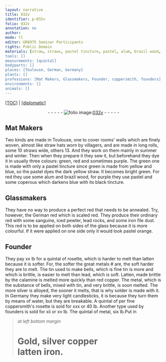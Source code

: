 ```yaml
---
layout: narrative
title: 032v
identifier: p-032v
folio: 032v
annotation: no
author:
mode: tl
editor: GR8975 Seminar Participants
rights: Public Domain
materials: [straw, straws, pastel tincture, pastel, alum, brazil wood, coperous, German red, sanguine, iced pewter, lead rocks, iron file dust, glass, rosette, latten, great metals, tin used to make bells, fine tin, lead, which is soft, Latten, made brittle by the calamine, calamine, red copper, metal, which is the substance of bells, tin, silver, solder, water, fine coppersmith's rosette, metal, Gold, copper, iron]
tools: []
measurements: [quintal]
bodyparts: []
places: [Toulouse, German, Germany]
plants: []
professions: [Mat Makers, Glassmakers, Founder, coppersmith, founders]
environments: []
animals: []
---
```


<p><a href="{{ site.baseurl }}/translation/">[TOC]</a> | <a href="{{ site.baseurl }}/texts/p-032v_tc/">[diplomatic]</a></p><div class="folio" align="center">- - - - - <a href="http://gallica.bnf.fr/ark:/12148/btv1b10500001g/f70.image" target="_blank"><img src="https://cu-mkp.github.io/2017-workshop-edition/assets/photo-icon.png" alt="folio image: " style="display:inline-block; margin-bottom:-3px;"/>032v</a> - - - - - </div>  
  

## <span class="pro">Mat Makers</span>

 
Two kinds are made in <span class="pl">Toulouse</span>, one to cover rooms' walls which are finely woven, almost like <span class="m">straw</span> hats worn by villagers, and are made in long rolls, some 10 <span class="m">straws</span> wide, others 13. And they work on them mainly in summer and winter. Then when they prepare it they sew it, but beforehand they dye it in usually three colours: green, red and sometimes purple. The green one is made with only a <span class="m">pastel tincture</span> since green is made from yellow and blue, so the <span class="m">pastel</span> dyes the dark yellow <span class="m">straw</span>. It becomes bright green. For red they use some <span class="m">alum</span> and <span class="m">brazil wood</span>, for purple they use <span class="m">pastel</span> and some <span class="m">coperous</span> which darkens blue with its black tincture.
 
 
  

## <span class="pro">Glassmakers</span>

 
They have no way to produce a perfect red that needs to be annealed. Try, however, the <span class="m"><span class="pl">German</span> red</span> which is scaled red. They produce their ordinary red with some <span class="m">sanguine</span>, <span class="m">iced pewter</span>, <span class="m">lead rocks</span>, and some <span class="m">iron file dust</span>. This red is to be applied on both sides of the <span class="m">glass</span> because it is more colourful. If it were applied on one side only it would look pastel orange.
 
 
  

## <span class="pro">Founder</span>

 
They pay xx <span class="cn">lb</span> for a <span class="ms">quintal</span> of <span class="m">rosette</span>, which is harder to melt than <span class="m">latten</span> because it is softer. For, the softer the <span class="m"><span class="add">great</span> metals</span> <span class="add">#</span> are, the <span class="del">soft</span> harder they are to melt. The <span class="m">tin used to make bells</span>, which is <span class="m">fine tin</span> <span class="del">is more</span> and which is brittle, is easier to melt than <span class="m">lead, which is soft</span>. <span class="m">Latten, made brittle by the <span class="m">calamine</span></span> is melted more quickly than <span class="m">red copper</span>. The <span class="m">metal, which is the substance of bells</span>, mixed with <span class="m">tin</span>, and very brittle, is soon melted. The more <span class="m">silver</span> is alloyed, the sooner it melts, that is why <span class="m">solder</span> is made with it. In <span class="pl">Germany</span> they make very light candlesticks, it is because they turn them by means of <span class="m">water</span>, but they are breakable. A <span class="ms">quintal</span> of <span class="del">per</span> <span class="m">fine <span class="pro">coppersmith</span>'s rosette</span> is sold for xxx or 40 <span class="cn">lb</span>. Another type used by <span class="pro">founders</span> is sold for xii or xv <span class="cn">lb</span>. The <span class="ms">quintal</span> of <span class="m">metal</span>, six <span class="cn">lb</span>.<span class="del">Put in</span>
 
> *at left bottom margin*
> 
> 
>   # <span class="m">Gold</span>, <span class="m">silver</span> <span class="m">copper</span><br/> <span class="m">latten</span> <span class="m">iron</span>.
 
